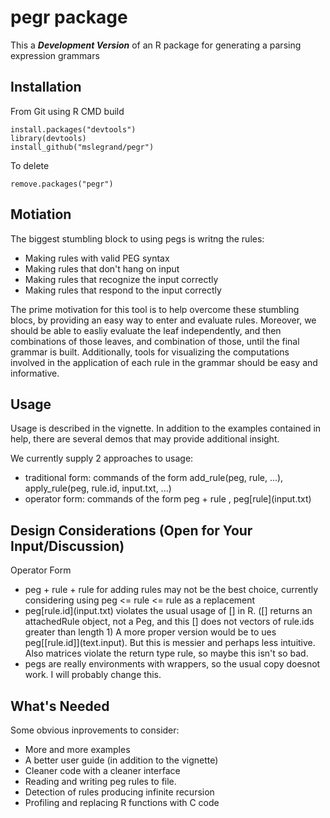 pegr package
====

This a ***Development Version*** of an R package for generating  a parsing expression grammars  

Installation
-----

From Git using R CMD build
```
install.packages("devtools")
library(devtools)
install_github("mslegrand/pegr")

```
To delete
```
remove.packages("pegr")
```

Motiation
------

The biggest stumbling block to using pegs is writng the rules:
* Making rules with valid PEG syntax
* Making rules that don't hang on input
* Making rules that recognize the input correctly
* Making rules that respond to the input correctly

The prime motivation for this tool is to help overcome these stumbling blocs, by providing an easy way
to enter and evaluate rules. Moreover, we should be able to easliy evaluate the leaf independently,
and then combinations of those leaves, and combination of those, until the final grammar is built. Additionally,
tools for visualizing the computations involved in the application of each rule in the grammar should be easy and 
informative.

Usage
-------

Usage is described in the vignette.   In addition to the examples contained in help,
there are several demos that may provide additional insight.

We currently supply 2 approaches to usage:
* traditional form: commands of the form add_rule(peg, rule, ...), apply_rule(peg, rule.id, input.txt, ...)
* operator form: commands of the form peg + rule , peg\[rule](input.txt)

Design Considerations (Open for Your Input/Discussion)
---------
Operator Form
* peg + rule + rule for adding rules may not be the best choice, currently considering using peg <= rule <= rule as a replacement
* peg\[rule.id](input.txt) violates the usual usage of \[] in R. ([] returns an attachedRule object, not a Peg, and this [] does not vectors of rule.ids greater than length 1) A more proper version would be to ues peg\[\[rule.id]](text.input). But this is messier and perhaps less intuitive. Also matrices violate the return type rule, so maybe this isn't so bad.
* pegs are really environments with wrappers, so the usual copy doesnot work. I will probably change this.

What's Needed
-------

Some obvious  inprovements to consider:
*  More  and more examples
*  A better user guide (in addition to the vignette)
*  Cleaner code with a cleaner interface
*  Reading and writing peg rules to file. 
*  Detection of rules producing infinite recursion
*  Profiling and replacing R functions with C code




